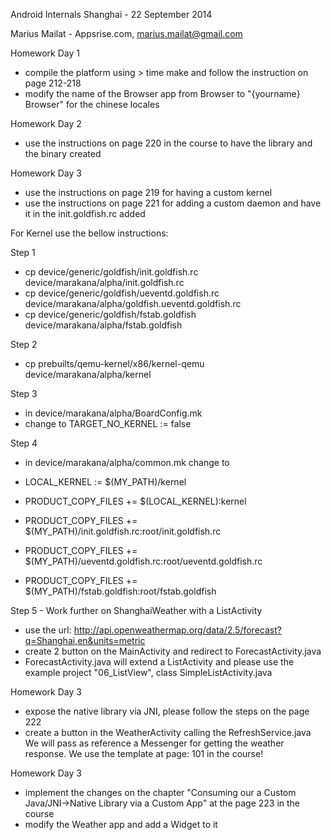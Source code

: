 Android Internals Shanghai - 22 September 2014

Marius Mailat - Appsrise.com, marius.mailat@gmail.com


Homework Day 1

- compile the platform using > time make and follow the instruction on page 212-218
- modify the name of the Browser app from Browser to "{yourname} Browser" for the chinese locales

Homework Day 2

- use the instructions on page 220 in the course to have the library and the binary created

Homework Day 3

- use the instructions on page 219 for having a custom kernel
- use the instructions on page 221 for adding a custom daemon and have it in the init.goldfish.rc added

For Kernel use the bellow instructions:

Step 1

- cp device/generic/goldfish/init.goldfish.rc device/marakana/alpha/init.goldfish.rc
- cp device/generic/goldfish/ueventd.goldfish.rc device/marakana/alpha/goldfish.ueventd.goldfish.rc
- cp device/generic/goldfish/fstab.goldfish device/marakana/alpha/fstab.goldfish

Step 2

- cp prebuilts/qemu-kernel/x86/kernel-qemu device/marakana/alpha/kernel

Step 3

- in device/marakana/alpha/BoardConfig.mk
- change to TARGET_NO_KERNEL := false

Step 4
- in  device/marakana/alpha/common.mk change to 

- LOCAL_KERNEL := $(MY_PATH)/kernel
- PRODUCT_COPY_FILES += $(LOCAL_KERNEL):kernel

- PRODUCT_COPY_FILES += $(MY_PATH)/init.goldfish.rc:root/init.goldfish.rc
- PRODUCT_COPY_FILES += $(MY_PATH)/ueventd.goldfish.rc:root/ueventd.goldfish.rc
- PRODUCT_COPY_FILES += $(MY_PATH)/fstab.goldfish:root/fstab.goldfish

Step 5 - Work further on ShanghaiWeather with a ListActivity
- use the url: http://api.openweathermap.org/data/2.5/forecast?q=Shanghai,en&units=metric
- create 2 button on the MainActivity and redirect to ForecastActivity.java
- ForecastActivity.java will extend a ListActivity and please use the example project "06_ListView", class SimpleListActivity.java

Homework Day 3

- expose the native library via JNI, please follow the steps on the page 222
- create a button in the WeatherActivity calling the RefreshService.java We will pass as reference a Messenger for getting the weather response. We use the template at page: 101 in the course! 

Homework Day 3

- implement the changes on the chapter "Consuming our a Custom Java/JNI→Native Library via a Custom App" at the page 223 in the course
- modify the Weather app and add a Widget to it